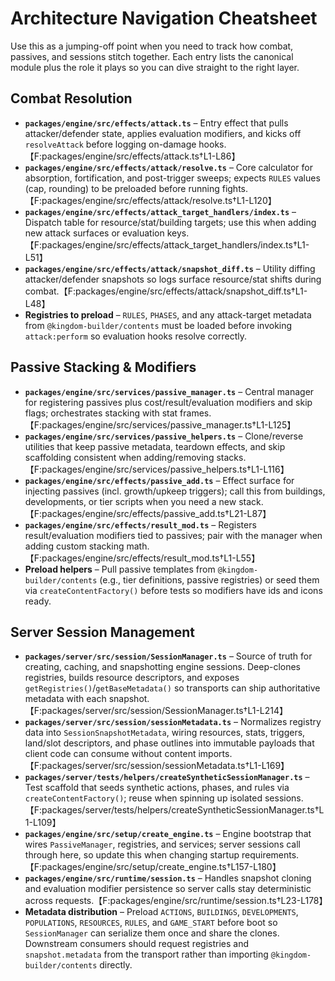 # Architecture Navigation Cheatsheet

Use this as a jumping-off point when you need to track how combat, passives, and sessions stitch together. Each entry lists the canonical module plus the role it plays so you can dive straight to the right layer.

## Combat Resolution

- **`packages/engine/src/effects/attack.ts`** – Entry effect that pulls attacker/defender state, applies evaluation modifiers, and kicks off `resolveAttack` before logging on-damage hooks.【F:packages/engine/src/effects/attack.ts†L1-L86】
- **`packages/engine/src/effects/attack/resolve.ts`** – Core calculator for absorption, fortification, and post-trigger sweeps; expects `RULES` values (cap, rounding) to be preloaded before running fights.【F:packages/engine/src/effects/attack/resolve.ts†L1-L120】
- **`packages/engine/src/effects/attack_target_handlers/index.ts`** – Dispatch table for resource/stat/building targets; use this when adding new attack surfaces or evaluation keys.【F:packages/engine/src/effects/attack_target_handlers/index.ts†L1-L51】
- **`packages/engine/src/effects/attack/snapshot_diff.ts`** – Utility diffing attacker/defender snapshots so logs surface resource/stat shifts during combat.【F:packages/engine/src/effects/attack/snapshot_diff.ts†L1-L48】
- **Registries to preload** – `RULES`, `PHASES`, and any attack-target metadata from `@kingdom-builder/contents` must be loaded before invoking `attack:perform` so evaluation hooks resolve correctly.

## Passive Stacking & Modifiers

- **`packages/engine/src/services/passive_manager.ts`** – Central manager for registering passives plus cost/result/evaluation modifiers and skip flags; orchestrates stacking with stat frames.【F:packages/engine/src/services/passive_manager.ts†L1-L125】
- **`packages/engine/src/services/passive_helpers.ts`** – Clone/reverse utilities that keep passive metadata, teardown effects, and skip scaffolding consistent when adding/removing stacks.【F:packages/engine/src/services/passive_helpers.ts†L1-L116】
- **`packages/engine/src/effects/passive_add.ts`** – Effect surface for injecting passives (incl. growth/upkeep triggers); call this from buildings, developments, or tier scripts when you need a new stack.【F:packages/engine/src/effects/passive_add.ts†L21-L87】
- **`packages/engine/src/effects/result_mod.ts`** – Registers result/evaluation modifiers tied to passives; pair with the manager when adding custom stacking math.【F:packages/engine/src/effects/result_mod.ts†L1-L55】
- **Preload helpers** – Pull passive templates from `@kingdom-builder/contents` (e.g., tier definitions, passive registries) or seed them via `createContentFactory()` before tests so modifiers have ids and icons ready.

## Server Session Management

- **`packages/server/src/session/SessionManager.ts`** – Source of truth for
  creating, caching, and snapshotting engine sessions. Deep-clones registries,
  builds resource descriptors, and exposes `getRegistries()`/`getBaseMetadata()`
  so transports can ship authoritative metadata with each snapshot.【F:packages/server/src/session/SessionManager.ts†L1-L214】
- **`packages/server/src/session/sessionMetadata.ts`** – Normalizes registry data
  into `SessionSnapshotMetadata`, wiring resources, stats, triggers, land/slot
  descriptors, and phase outlines into immutable payloads that client code can
  consume without content imports.【F:packages/server/src/session/sessionMetadata.ts†L1-L169】
- **`packages/server/tests/helpers/createSyntheticSessionManager.ts`** – Test
  scaffold that seeds synthetic actions, phases, and rules via
  `createContentFactory()`; reuse when spinning up isolated sessions.【F:packages/server/tests/helpers/createSyntheticSessionManager.ts†L1-L109】
- **`packages/engine/src/setup/create_engine.ts`** – Engine bootstrap that wires
  `PassiveManager`, registries, and services; server sessions call through here,
  so update this when changing startup requirements.【F:packages/engine/src/setup/create_engine.ts†L157-L180】
- **`packages/engine/src/runtime/session.ts`** – Handles snapshot cloning and
  evaluation modifier persistence so server calls stay deterministic across
  requests.【F:packages/engine/src/runtime/session.ts†L23-L178】
- **Metadata distribution** – Preload `ACTIONS`, `BUILDINGS`, `DEVELOPMENTS`,
  `POPULATIONS`, `RESOURCES`, `RULES`, and `GAME_START` before boot so
  `SessionManager` can serialize them once and share the clones. Downstream
  consumers should request registries and `snapshot.metadata` from the
  transport rather than importing `@kingdom-builder/contents` directly.
